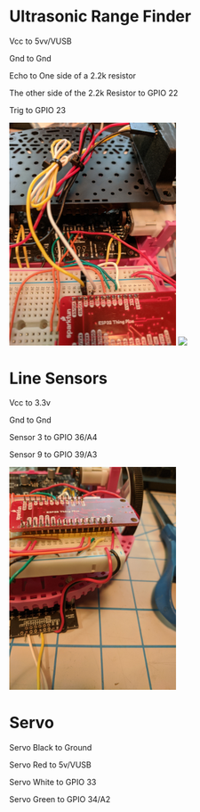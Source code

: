 # Ultrasonic Range Finder

Vcc to 5vv/VUSB

Gnd to Gnd

Echo to One side of a 2.2k resistor

The other side of the 2.2k Resistor to GPIO 22

Trig to GPIO 23

<img src="photos/21.jpg" width="300">
<img src="photos/24.jpg" width="300">


# Line Sensors

Vcc to 3.3v 

Gnd to Gnd

Sensor 3 to GPIO 36/A4

Sensor 9 to GPIO 39/A3

<img src="photos/18.jpg" width="300">


# Servo

Servo Black to Ground

Servo Red to 5v/VUSB

Servo White to GPIO 33

Servo Green to GPIO 34/A2
